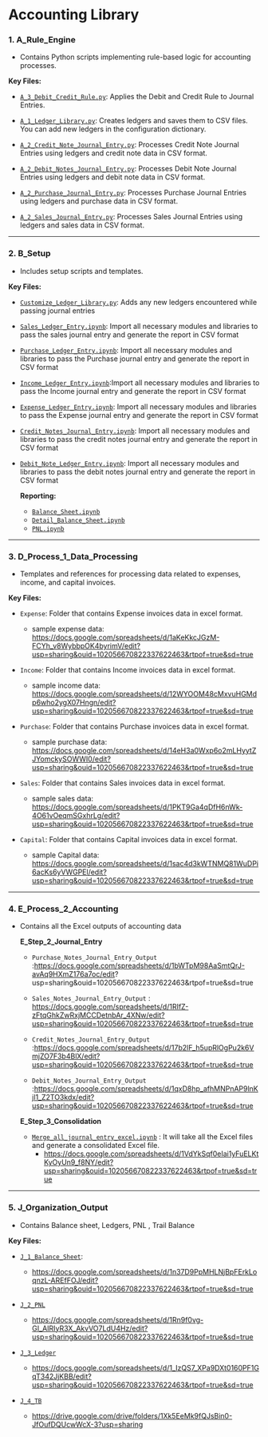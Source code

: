 # Accounting Library 


### 1. A_Rule_Engine

- Contains Python scripts implementing rule-based logic for accounting processes.

**Key Files:**
- [`A_3_Debit_Credit_Rule.py`](https://github.com/Muskan-s-9/Accounting-Library/blob/main/Accounting_Library/A_Rule_Engine/A_3_Debit_Credit_Rule.py): Applies the Debit and Credit Rule to Journal Entries.
  
- [`A_1_Ledger_Library.py`](https://github.com/Muskan-s-9/Accounting-Library/blob/main/Accounting_Library/A_Rule_Engine/A_1_Ledger_Library.py): Creates ledgers and saves them to CSV files. You can add new ledgers in the configuration dictionary.
  
- [`A_2_Credit_Note_Journal_Entry.py`](https://github.com/Muskan-s-9/Accounting-Library/blob/main/Accounting_Library/A_Rule_Engine/A_2_Credit_Note_Journal_Entry.py): Processes Credit Note Journal Entries using ledgers and credit note data in CSV format.
  
- [`A_2_Debit_Notes_Journal_Entry.py`](https://github.com/Muskan-s-9/Accounting-Library/blob/main/Accounting_Library/A_Rule_Engine/A_2_Debit_Notes_Journal_Entry.py): Processes Debit Note Journal Entries using ledgers and debit note data in CSV format.
  
- [`A_2_Purchase_Journal_Entry.py`](https://github.com/Muskan-s-9/Accounting-Library/blob/main/Accounting_Library/A_Rule_Engine/A_2_Purchase_Journal_Entry.py): Processes Purchase Journal Entries using ledgers and purchase data in CSV format.

- [`A_2_Sales_Journal_Entry.py`](https://github.com/Muskan-s-9/Accounting-Library/blob/main/Accounting_Library/A_Rule_Engine/A_2_Sales_Journal_Entry.py): Processes Sales Journal Entries using ledgers and sales data in CSV format.

     

---

### 2. B_Setup

- Includes setup scripts and templates.

**Key Files:**
- [`Customize_Ledger_Library.py`](https://github.com/Muskan-s-9/Accounting-Library/blob/main/Accounting_Library/B_Setup/B_1_Ledger_Setup/Customize_Ledger_Library.py): Adds any new ledgers encountered while passing journal entries
-  [`Sales_Ledger_Entry.ipynb`](https://github.com/Muskan-s-9/Accounting-Library/blob/main/Accounting_Library/B_Setup/B_3_Sales_Codes/Sales_Ledger_Entry.ipynb): Import all necessary modules and libraries to pass the sales journal entry and generate the report in CSV format

- [`Purchase_Ledger_Entry.ipynb`](https://github.com/Muskan-s-9/Accounting-Library/blob/main/Accounting_Library/B_Setup/B_4_Purchase_Codes/Purchase_Ledger_Entry.ipynb): Import all necessary modules and libraries to pass the Purchase journal entry and generate the report in CSV format
  
- [`Income_Ledger_Entry.ipynb`](https://github.com/Muskan-s-9/Accounting-Library/blob/main/Accounting_Library/B_Setup/B_5_Income_Codes/Income_Ledger_Entry.ipynb):Import all necessary modules and libraries to pass the Income journal entry and generate the report in CSV format
  
- [`Expense_Ledger_Entry.ipynb`](https://github.com/Muskan-s-9/Accounting-Library/blob/main/Accounting_Library/B_Setup/B_6_Expense_Code/Expense_Ledger_Entry.ipynb): Import all necessary modules and libraries to pass the Expense journal entry and generate the report in CSV format
  
- [`Credit_Notes_Journal_Entry.ipynb`](https://github.com/Muskan-s-9/Accounting-Library/blob/main/Accounting_Library/B_Setup/B_7_Credit_Notes_Code/Credit_Notes_Journal_Entry.ipynb): Import all necessary modules and libraries to pass the credit notes journal entry and generate the report in CSV format
  
- [`Debit_Note_Ledger_Entry.ipynb`](https://github.com/Muskan-s-9/Accounting-Library/blob/main/Accounting_Library/B_Setup/B_8_Debit_Notes_Code/Debit_Note_Ledger_Entry.ipynb):
  Import all necessary modules and libraries to pass the debit notes journal entry and generate the report in CSV format

  **Reporting:**
  - [`Balance_Sheet.ipynb`](https://github.com/Muskan-s-9/Accounting-Library/blob/main/Accounting_Library/B_Setup/B_9_Reporting_Codes/Balance_Sheet.ipynb)
  - [`Detail_Balance_Sheet.ipynb`](https://github.com/Muskan-s-9/Accounting-Library/blob/main/Accounting_Library/B_Setup/B_9_Reporting_Codes/Detail_Balance_Sheet.ipynb)
  - [`PNL.ipynb`](https://github.com/Muskan-s-9/Accounting-Library/blob/main/Accounting_Library/B_Setup/B_9_Reporting_Codes/PNL.ipynb)
---


### 3.  D_Process_1_Data_Processing

- Templates and references for processing data related to expenses, income, and capital invoices.

**Key Files:**
 - `Expense`: Folder that contains  Expense invoices data in excel format.
   -  sample expense data: https://docs.google.com/spreadsheets/d/1aKeKkcJGzM-FCYh_v8WybbpOK4byrimV/edit?usp=sharing&ouid=102056670822337622463&rtpof=true&sd=true
 
 - `Income`: Folder that contains  Income invoices data in excel format.
    - sample income  data: https://docs.google.com/spreadsheets/d/12WYOOM48cMxvuHGMdp6who2ygX07Hngn/edit?usp=sharing&ouid=102056670822337622463&rtpof=true&sd=true
 
 - `Purchase`: Folder that contains  Purchase invoices data in excel format.
    - sample purchase data: https://docs.google.com/spreadsheets/d/14eH3a0Wxp6o2mLHyytZJYomckySOWWI0/edit?usp=sharing&ouid=102056670822337622463&rtpof=true&sd=true
 
 - `Sales`: Folder that contains  Sales invoices data in excel format.
    - sample sales data: https://docs.google.com/spreadsheets/d/1PKT9Ga4qDfH6nWk-4O61vOeqmSGxhrLg/edit?usp=sharing&ouid=102056670822337622463&rtpof=true&sd=true
 
 - `Capital`: Folder that contains  Capital invoices data in excel format.
    - sample Capital data: https://docs.google.com/spreadsheets/d/1sac4d3kWTNMQ81WuDPi6acKs6yVWGPEl/edit?usp=sharing&ouid=102056670822337622463&rtpof=true&sd=true
---

### 4. E_Process_2_Accounting

- Contains all the Excel outputs of accounting data

  **E_Step_2_Journal_Entry**
    - `Purchase_Notes_Journal_Entry_Output` :https://docs.google.com/spreadsheets/d/1bWTpM98AaSmtQrJ-avAq9HXmZ176a7oc/edit?    usp=sharing&ouid=102056670822337622463&rtpof=true&sd=true
      
    - `Sales_Notes_Journal_Entry_Output` : https://docs.google.com/spreadsheets/d/1RIfZ-zFtqGhkZwRxjMCCDetnbAr_4XNw/edit?usp=sharing&ouid=102056670822337622463&rtpof=true&sd=true
      
    - `Credit_Notes_Journal_Entry_Output` :https://docs.google.com/spreadsheets/d/17b2lF_h5upRlOgPu2k6VmjZO7F3b4BlX/edit?usp=sharing&ouid=102056670822337622463&rtpof=true&sd=true
  
    - `Debit_Notes_Journal_Entry_Output` :https://docs.google.com/spreadsheets/d/1qxD8hp_afhMNPnAP9lnKjl1_Z2TO3kdx/edit?usp=sharing&ouid=102056670822337622463&rtpof=true&sd=true
 
  **E_Step_3_Consolidation**
   - [`Merge_all_journal_entry_excel.ipynb`]('https://github.com/Muskan-s-9/Accounting-Library/blob/main/Accounting_Library/E_Process_2_Accounting/E_Step_3_Consolidation/Merge_all_journal_entry_excel.ipynb') : It will take all the Excel files and generate a consolidated Excel file.
     -  https://docs.google.com/spreadsheets/d/1VdYkSqf0eIai1yFuELKtKyOyUn9_f8NY/edit?usp=sharing&ouid=102056670822337622463&rtpof=true&sd=true
    


    
---



### 5.  J_Organization_Output

- Contains  Balance sheet, Ledgers, PNL , Trail Balance

**Key Files:**
- [`J_1_Balance_Sheet`](https://github.com/Muskan-s-9/Accounting-Library/tree/main/Accounting_Library/J_Organization_Output/J_1_Balance_Sheet):
    - https://docs.google.com/spreadsheets/d/1n37D9PpMHLNjBpFErkLoqnzL-AREfFOJ/edit?usp=sharing&ouid=102056670822337622463&rtpof=true&sd=true

- [`J_2_PNL`](https://github.com/Muskan-s-9/Accounting-Library/tree/main/Accounting_Library/J_Organization_Output/J_2_PNL)
    - https://docs.google.com/spreadsheets/d/1Rn9f0vg-GI_AIRIyR3X_AkvVO7LdU4Hz/edit?usp=sharing&ouid=102056670822337622463&rtpof=true&sd=true

- [`J_3_Ledger`](https://github.com/Muskan-s-9/Accounting-Library/tree/main/Accounting_Library/J_Organization_Output/J_3_Ledger)
    - https://docs.google.com/spreadsheets/d/1_IzQS7_XPa9DXt0160PF1GqT342JjKBB/edit?usp=sharing&ouid=102056670822337622463&rtpof=true&sd=true

- [`J_4_TB`](https://github.com/Muskan-s-9/Accounting-Library/tree/main/Accounting_Library/J_Organization_Output/J_4_TB)
    - https://drive.google.com/drive/folders/1Xk5EeMk9fQJsBin0-JfOufDQUcwWcX-3?usp=sharing





